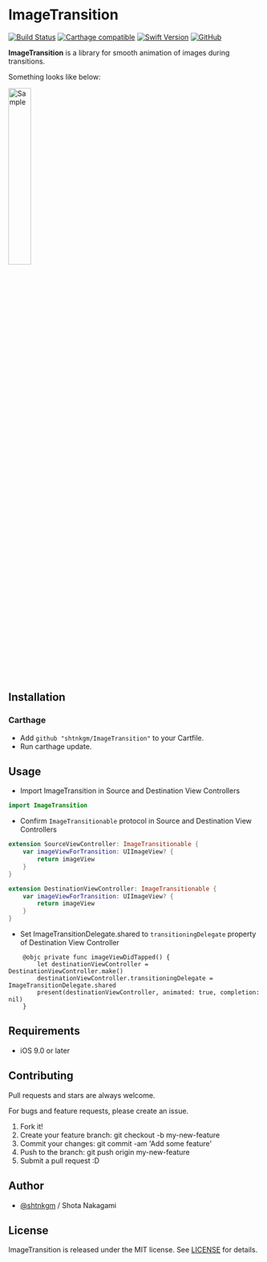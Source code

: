 # ImageTransition

[![Build Status](https://travis-ci.com/shtnkgm/ImageTransition.svg?branch=master)](https://travis-ci.com/shtnkgm/ImageTransition)
[![Carthage compatible](https://img.shields.io/badge/Carthage-compatible-4BC51D.svg?style=flat)](https://github.com/Carthage/Carthage)
[![Swift Version](https://img.shields.io/badge/Swift-4-F16D39.svg)](https://developer.apple.com/swift)
[![GitHub](https://img.shields.io/github/license/shtnkgm/ImageTransition.svg)](https://github.com/shtnkgm/ImageTransition/blob/master/LICENSE)

**ImageTransition** is a library for smooth animation of images during transitions.

Something looks like below:

<img src="https://github.com/shtnkgm/ImageTransition/raw/master/docs/assets/sample.gif" alt="Sample" width="30%" />

## Installation

### Carthage

 - Add `github "shtnkgm/ImageTransition"` to your Cartfile.
 - Run carthage update.

## Usage

 - Import ImageTransition in Source and Destination View Controllers
```swift
import ImageTransition
```
 - Confirm `ImageTransitionable` protocol in Source and Destination View Controllers
```swift
extension SourceViewController: ImageTransitionable {
    var imageViewForTransition: UIImageView? {
        return imageView
    }
}

extension DestinationViewController: ImageTransitionable {
    var imageViewForTransition: UIImageView? {
        return imageView
    }
}
```
 - Set ImageTransitionDelegate.shared to `transitioningDelegate` property of Destination View Controller
```
    @objc private func imageViewDidTapped() {
        let destinationViewController = DestinationViewController.make()
        destinationViewController.transitioningDelegate = ImageTransitionDelegate.shared
        present(destinationViewController, animated: true, completion: nil)
    }
```

## Requirements

 - iOS 9.0 or later

## Contributing

Pull requests and stars are always welcome.

For bugs and feature requests, please create an issue.

1. Fork it!
2. Create your feature branch: git checkout -b my-new-feature
3. Commit your changes: git commit -am 'Add some feature'
4. Push to the branch: git push origin my-new-feature
5. Submit a pull request :D

## Author

 - [@shtnkgm](https://github.com/shtnkgm) / Shota Nakagami

## License

ImageTransition is released under the MIT license. See [LICENSE](https://github.com/shtnkgm/ImageTransition/blob/master/LICENSE) for details.
